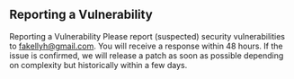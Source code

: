 ## Reporting a Vulnerability

Reporting a Vulnerability
Please report (suspected) security vulnerabilities to [fakellyh@gmail.com](mailto:fakellyh@gmail.com). You will receive a response within 48 hours. If the issue is confirmed, we will release a patch as soon as possible depending on complexity but historically within a few days.